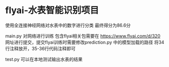 # flyai-水表智能识别项目
使用全连接神经网络对水表中的数字进行分类 最终得分为86.6分

main.py 对网络进行训练 包含flyai相关包需要在 https://www.flyai.com/d/320 网址进行提交，提交flyai训练时需要修改prediction.py 中的模型加载的路径 将34行注释放开，35-36行代码注释即可

test.py 可以在本地测试输出水表的结果
